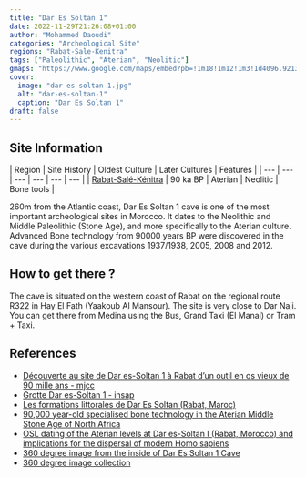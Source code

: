 ```yaml
---
title: "Dar Es Soltan 1"
date: 2022-11-29T21:26:08+01:00
author: "Mohammed Daoudi"
categories: "Archeological Site"
regions: "Rabat-Sale-Kenitra"
tags: ["Paleolithic", "Aterian", "Neolitic"]
gmaps: "https://www.google.com/maps/embed?pb=!1m18!1m12!1m3!1d4096.921356905818!2d-6.897980995988573!3d33.978281034962464!2m3!1f0!2f0!3f0!3m2!1i1024!2i768!4f13.1!3m3!1m2!1s0xda76d3e70927ce7%3A0xa367b415d1b89942!2sDar%20Es%20Soltan%202%20Cave!5e1!3m2!1sen!2sma!4v1669679547453!5m2!1sen!2sma"
cover:
  image: "dar-es-soltan-1.jpg"
  alt: "dar-es-soltan-1"
  caption: "Dar Es Soltan 1"
draft: false
---
```


## Site Information

| Region | Site History | Oldest Culture | Later Cultures | Features |
| --- | --- | --- | --- | --- | --- | 
| [Rabat-Salé-Kénitra](/regions/Rabat-Sale-Kenitra) | 90 ka BP | Aterian | Neolitic | Bone tools |

260m from the Atlantic coast, Dar Es Soltan 1 cave is one of the most important archeological sites in Morocco. It dates to the Neolithic and Middle Paleolithic (Stone Age), and more specifically to the Aterian culture. Advanced Bone technology from 90000 years BP were discovered in the cave during the various excavations 1937/1938, 2005, 2008 and 2012.

## How to get there ?
The cave is situated on the western coast of Rabat on the regional route R322 in Hay El Fath (Yaakoub Al Mansour). The site is very close to Dar Naji. You can get there from Medina using the Bus, Grand Taxi (El Manal) or Tram + Taxi.

## References
- [Découverte au site de Dar es-Soltan 1 à Rabat d’un outil en os vieux de 90 mille ans - mjcc](https://mjcc.gov.ma/fr/decouverte-au-site-de-dar-es-soltan-1-a-rabat-dun-outil-en-os-vieux-de-90-mille-ans/)
- [Grotte Dar es-Soltan 1 - insap](https://insap.ac.ma/?p=1065)
- [Les formations littorales de Dar Es Soltan (Rabat, Maroc)](https://www.researchgate.net/publication/277139366_Les_formations_littorales_de_Dar_Es_Soltan_Rabat_Maroc)
- [90,000 year-old specialised bone technology in the Aterian Middle Stone Age of North Africa](https://www.researchgate.net/publication/328057750_90000_year-old_specialised_bone_technology_in_the_Aterian_Middle_Stone_Age_of_North_Africa)
- [OSL dating of the Aterian levels at Dar es-Soltan I (Rabat, Morocco) and
implications for the dispersal of modern Homo sapiens](https://in-africa.org/wp-content/uploads/2012/12/Barton-et-al-2009-QSR-OSL-dating-of-Aterian-levels-at-Dar-es-Soltan-I.pdf)
- [360 degree image from the inside of Dar Es Soltan 1 Cave](https://www.360cities.net/image/dar-es-soltan-1-morocco-cave-post-excavation-end-of-2012-season#136.45,35.15,110.0)
- [360 degree image collection](https://www.alamy.com/360-degree-panoramic-view-of-dar-es-soltan-1-cave-environs-rabat-morocco-image219637926.html)